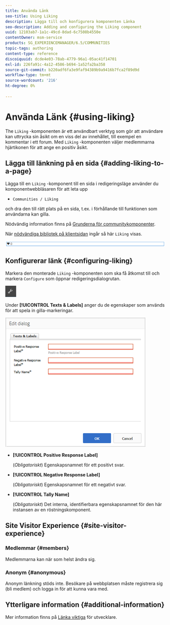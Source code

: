 ```yaml
---
title: Använda Länk
seo-title: Using Liking
description: Lägga till och konfigurera komponenten Länka
seo-description: Adding and configuring the Liking component
uuid: 12103ab7-1a1c-49cd-8dad-6c7508b4550e
contentOwner: msm-service
products: SG_EXPERIENCEMANAGER/6.5/COMMUNITIES
topic-tags: authoring
content-type: reference
discoiquuid: dcde4e03-78ab-4779-96a1-05ac41f14701
exl-id: 226fa91c-4a12-4586-b694-1a52fa2ba358
source-git-commit: b220adf6fa3e9faf94389b9a9416b7fca2f89d9d
workflow-type: tm+mt
source-wordcount: '216'
ht-degree: 0%

---
```


# Använda Länk {#using-liking}

The `Liking` -komponenten är ett användbart verktyg som gör att användare kan uttrycka sin åsikt om en viss del av innehållet, till exempel en kommentar i ett forum. Med `Liking` -komponenten väljer medlemmarna hjärtikonen för att ange en positiv åsikt.

## Lägga till länkning på en sida {#adding-liking-to-a-page}

Lägga till en `Liking` -komponent till en sida i redigeringsläge använder du komponentwebbläsaren för att leta upp

* `Communities / Liking`

och dra den till rätt plats på en sida, t.ex. i förhållande till funktionen som användarna kan gilla.

Nödvändig information finns på [Grunderna för communitykomponenter](basics.md).

När [nödvändiga bibliotek på klientsidan](essentials-liking.md#essentials-for-client-side) ingår så här `Liking` visas.

![liking-component](assets/liking-component.png)

## Konfigurerar länk {#configuring-liking}

Markera den monterade `Liking` -komponenten som ska få åtkomst till och markera `Configure` som öppnar redigeringsdialogrutan.

![configure-new](assets/configure-new.png)

Under **[!UICONTROL Texts & Labels]** anger du de egenskaper som används för att spela in gilla-markeringar.

![configure-läning](assets/configure-liking.png)

* **[!UICONTROL Positive Response Label]**

   (*Obligatoriskt*) Egenskapsnamnet för ett positivt svar.

* **[!UICONTROL Negative Response Label]**

   (*Obligatoriskt*) Egenskapsnamnet för ett negativt svar.

* **[!UICONTROL Tally Name]**

   (*Obligatoriskt*) Det interna, identifierbara egenskapsnamnet för den här instansen av en röstningskomponent.

## Site Visitor Experience {#site-visitor-experience}

### Medlemmar {#members}

Medlemmarna kan när som helst ändra sig.

### Anonym {#anonymous}

Anonym länkning stöds inte. Besökare på webbplatsen måste registrera sig (bli medlem) och logga in för att kunna vara med.

## Ytterligare information {#additional-information}

Mer information finns på [Länka viktiga](essentials-liking.md) för utvecklare.
